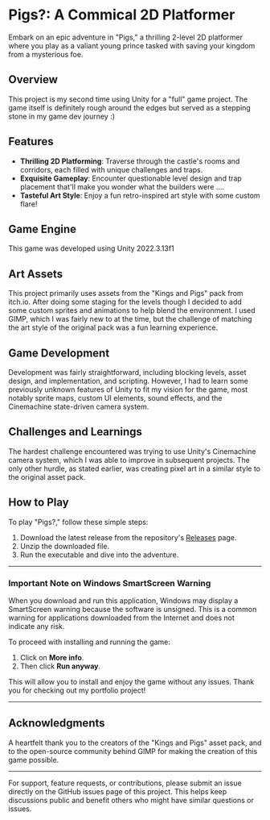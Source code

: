 # Pigs?: A Commical 2D Platformer

Embark on an epic adventure in "Pigs," a thrilling 2-level 2D platformer where you play as a valiant young prince tasked with saving your kingdom from a mysterious foe.

## Overview

This project is my second time using Unity for a "full" game project. The game itself is definitely rough around the edges but served as a stepping stone in my game dev journey :)

## Features

- **Thrilling 2D Platforming**: Traverse through the castle's rooms and corridors, each filled with unique challenges and traps.
- **Exquisite Gameplay**: Encounter questionable level design and trap placement that'll make you wonder what the builders were ....
- **Tasteful Art Style**: Enjoy a fun retro-inspired art style with some custom flare!

## Game Engine

This game was developed using Unity 2022.3.13f1

## Art Assets

This project primarily uses assets from the "Kings and Pigs" pack from itch.io. After doing some staging for the levels though I decided to add some custom sprites and animations to help blend the environment. I used GIMP, which I was fairly new to at the time, but the challenge of matching the art style of the original pack was a fun learning experience.

## Game Development

Development was fairly straightforward, including blocking levels, asset design, and implementation, and scripting. However, I had to learn some previously unknown features of Unity to fit my vision for the game, most notably sprite maps, custom UI elements, sound effects, and the Cinemachine state-driven camera system.

## Challenges and Learnings

The hardest challenge encountered was trying to use Unity's Cinemachine camera system, which I was able to improve in subsequent projects. The only other hurdle, as stated earlier, was creating pixel art in a similar style to the original asset pack.

## How to Play

To play "Pigs?," follow these simple steps:

1. Download the latest release from the repository's [Releases](#) page.
2. Unzip the downloaded file.
3. Run the executable and dive into the adventure.

---

### Important Note on Windows SmartScreen Warning

When you download and run this application, Windows may display a SmartScreen warning because the software is unsigned. This is a common warning for applications downloaded from the Internet and does not indicate any risk.

To proceed with installing and running the game:

1. Click on **More info**.
2. Then click **Run anyway**.

This will allow you to install and enjoy the game without any issues. Thank you for checking out my portfolio project!

---

## Acknowledgments

A heartfelt thank you to the creators of the "Kings and Pigs" asset pack, and to the open-source community behind GIMP for making the creation of this game possible.

---

For support, feature requests, or contributions, please submit an issue directly on the GitHub issues page of this project. This helps keep discussions public and benefit others who might have similar questions or issues.

